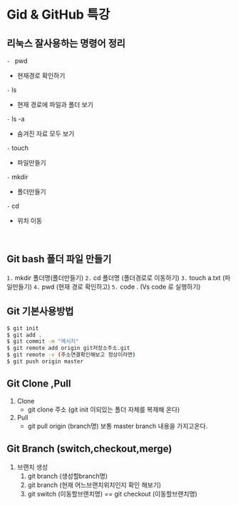 # Gid & GitHub 특강
## 리눅스 잘사용하는 명령어 정리

`- ` pwd
* 현재경로 확인하기

`-` ls 

* 현재 경로에 파일과 폴더 보기

`-` ls -a
* 숨겨진 자료 모두 보기

`-` touch

* 파일만들기

`-` mkdir
* 폴더만들기

`-` cd
* 위치 이동


​	

## Git bash 폴더 파일 만들기
`1.` mkdir 폴더명(폴더만들기)
`2.` cd 폴더명 (폴더경로로 이동하기)
`3.` touch a.txt (파일만들기)
`4.` pwd (현재 경로 확인하고)
`5.` code . (Vs code 로 실행하기)

## Git 기본사용방법
```bash
$ git init
$ git add .
$ git commit -m "메시지"
$ git remote add origin git저장소주소.git
$ git remote -v (주소연결확인해보고 정상이라면)
$ git push origin master
```

## Git Clone ,Pull
1. Clone 
   * git clone 주소 (git init 이되있는 폴더 자체를 복제해 온다)
2. Pull
   * git pull origin (branch명) 보통 master branch 내용을 가지고온다.
## Git Branch (switch,checkout,merge)
1. 브랜치 생성
   1. git branch (생성할branch명)
   2. git branch (현재 어느브랜치위치인지 확인 해보기)
   3. git switch (이동할브랜치명) == git checkout (이동할브랜치명)